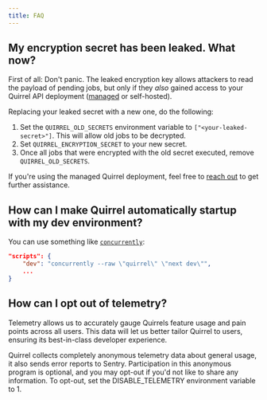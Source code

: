 ```yaml
---
title: FAQ
---
```


## My encryption secret has been leaked. What now?

First of all: Don't panic. The leaked encryption key allows attackers to read the payload of pending jobs, but only if they *also* gained access to your Quirrel API deployment ([managed](https://quirrel.dev) or self-hosted).

Replacing your leaked secret with a new one, do the following:

1. Set the `QUIRREL_OLD_SECRETS` environment variable to `["<your-leaked-secret>"]`. This will allow old jobs to be decrypted.
2. Set `QUIRREL_ENCRYPTION_SECRET` to your new secret.
3. Once all jobs that were encrypted with the old secret executed, remove `QUIRREL_OLD_SECRETS`.

If you're using the managed Quirrel deployment, feel free to [reach out](mailto:info@quirrel.dev) to get further assistance.

## How can I make Quirrel automatically startup with my dev environment?

You can use something like [`concurrently`](https://github.com/kimmobrunfeldt/concurrently):

```json
"scripts": {
    "dev": "concurrently --raw \"quirrel\" \"next dev\"",
    ...
}
```

## How can I opt out of telemetry?

Telemetry allows us to accurately gauge Quirrels feature usage and pain points across all users.
This data will let us better tailor Quirrel to users, ensuring its best-in-class developer experience.

Quirrel collects completely anonymous telemetry data about general usage, it also sends error reports to Sentry.
Participation in this anonymous program is optional, and you may opt-out if you'd not like to share any information.
To opt-out, set the DISABLE_TELEMETRY environment variable to 1.
